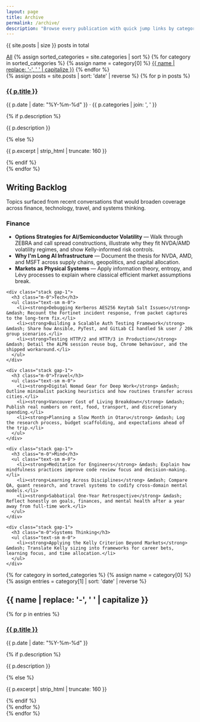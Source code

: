 ```yaml
---
layout: page
title: Archive
permalink: /archive/
description: "Browse every publication with quick jump links by category and year."
---
```


<p class="text-muted">{{ site.posts | size }} posts in total</p>

<nav class="chip-group" aria-label="Filter by category">
  <a class="chip" href="#all">All</a>
  {% assign sorted_categories = site.categories | sort %}
  {% for category in sorted_categories %}
    {% assign name = category[0] %}
    <a class="chip" href="#{{ name | slugify }}">{{ name | replace: '-', ' ' | capitalize }}</a>
  {% endfor %}
</nav>

<section id="all" class="stack gap-2 mt-4">
  {% assign posts = site.posts | sort: 'date' | reverse %}
  {% for p in posts %}
    <article class="surface-card stack gap-1 p-3">
      <h3 class="m-0"><a href="{{ p.url | relative_url }}">{{ p.title }}</a></h3>
      <p class="text-xs text-muted">{{ p.date | date: "%Y-%m-%d" }} · {{ p.categories | join: ', ' }}</p>
      {% if p.description %}
        <p class="text-sm text-muted">{{ p.description }}</p>
      {% else %}
        <p class="text-sm text-muted">{{ p.excerpt | strip_html | truncate: 160 }}</p>
      {% endif %}
    </article>
  {% endfor %}
</section>

<section id="backlog" class="surface-card stack gap-3 p-4 mt-8">
  <div class="stack gap-1">
    <h2 class="m-0">Writing Backlog</h2>
    <p class="text-sm text-muted">Topics surfaced from recent conversations that would broaden coverage across finance, technology, travel, and systems thinking.</p>
  </div>

  <div class="stack gap-2">
    <div class="stack gap-1">
      <h3 class="m-0">Finance</h3>
      <ul class="text-sm m-0">
        <li><strong>Options Strategies for AI/Semiconductor Volatility</strong> &mdash; Walk through ZEBRA and call spread constructions, illustrate why they fit NVDA/AMD volatility regimes, and show Kelly-informed risk controls.</li>
        <li><strong>Why I'm Long AI Infrastructure</strong> &mdash; Document the thesis for NVDA, AMD, and MSFT across supply chains, geopolitics, and capital allocation.</li>
        <li><strong>Markets as Physical Systems</strong> &mdash; Apply information theory, entropy, and L&eacute;vy processes to explain where classical efficient market assumptions break.</li>
      </ul>
    </div>

    <div class="stack gap-1">
      <h3 class="m-0">Tech</h3>
      <ul class="text-sm m-0">
        <li><strong>Debugging Kerberos AES256 Keytab Salt Issues</strong> &mdash; Recount the Fortinet incident response, from packet captures to the long-term fix.</li>
        <li><strong>Building a Scalable Auth Testing Framework</strong> &mdash; Share how Ansible, PyTest, and GitLab CI handled 5k user / 20k group scenarios.</li>
        <li><strong>Testing HTTP/2 and HTTP/3 in Production</strong> &mdash; Detail the ALPN session reuse bug, Chrome behaviour, and the shipped workaround.</li>
      </ul>
    </div>

    <div class="stack gap-1">
      <h3 class="m-0">Travel</h3>
      <ul class="text-sm m-0">
        <li><strong>Digital Nomad Gear for Deep Work</strong> &mdash; Outline minimalist packing heuristics and how routines transfer across cities.</li>
        <li><strong>Vancouver Cost of Living Breakdown</strong> &mdash; Publish real numbers on rent, food, transport, and discretionary spending.</li>
        <li><strong>Planning a Slow Month in Otaru</strong> &mdash; Log the research process, budget scaffolding, and expectations ahead of the trip.</li>
      </ul>
    </div>

    <div class="stack gap-1">
      <h3 class="m-0">Mind</h3>
      <ul class="text-sm m-0">
        <li><strong>Meditation for Engineers</strong> &mdash; Explain how mindfulness practices improve code review focus and decision-making.</li>
        <li><strong>Learning Across Disciplines</strong> &mdash; Compare QA, quant research, and travel systems to codify cross-domain mental models.</li>
        <li><strong>Sabbatical One-Year Retrospective</strong> &mdash; Reflect honestly on goals, finances, and mental health after a year away from full-time work.</li>
      </ul>
    </div>

    <div class="stack gap-1">
      <h3 class="m-0">Systems Thinking</h3>
      <ul class="text-sm m-0">
        <li><strong>Applying the Kelly Criterion Beyond Markets</strong> &mdash; Translate Kelly sizing into frameworks for career bets, learning focus, and time allocation.</li>
      </ul>
    </div>
  </div>
</section>

{% for category in sorted_categories %}
  {% assign name = category[0] %}
  {% assign entries = category[1] | sort: 'date' | reverse %}
  <section id="{{ name | slugify }}" class="stack gap-2 mt-6">
    <h2>{{ name | replace: '-', ' ' | capitalize }}</h2>
    {% for p in entries %}
      <article class="surface-card stack gap-1 p-3">
        <h3 class="m-0"><a href="{{ p.url | relative_url }}">{{ p.title }}</a></h3>
        <p class="text-xs text-muted">{{ p.date | date: "%Y-%m-%d" }}</p>
        {% if p.description %}
          <p class="text-sm text-muted">{{ p.description }}</p>
        {% else %}
          <p class="text-sm text-muted">{{ p.excerpt | strip_html | truncate: 160 }}</p>
        {% endif %}
      </article>
    {% endfor %}
  </section>
{% endfor %}
